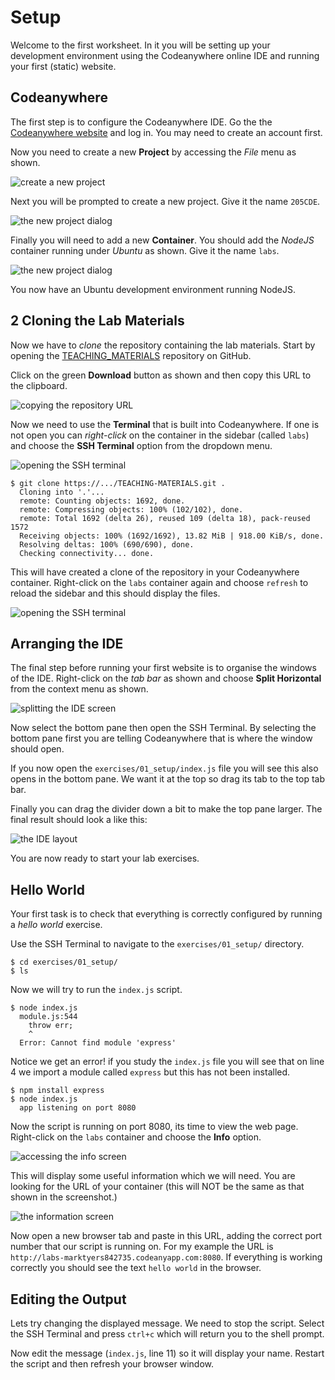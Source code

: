 
# Setup

Welcome to the first worksheet. In it you will be setting up your development environment using the Codeanywhere online IDE and running your first (static) website.

## Codeanywhere

The first step is to configure the Codeanywhere IDE. Go the the [Codeanywhere website](https://codeanywhere.com) and log in. You may need to create an account first.

Now you need to create a new **Project** by accessing the _File_ menu as shown.

![create a new project](exercises/.images/codeanywhere_01.png)

Next you will be prompted to create a new project. Give it the name `205CDE`.

![the new project dialog](exercises/.images/codeanywhere_02.png)

Finally you will need to add a new **Container**. You should add the _NodeJS_ container running under _Ubuntu_ as shown. Give it the name `labs`.

![the new project dialog](exercises/.images/codeanywhere_03.png)

You now have an Ubuntu development environment running NodeJS.

## 2 Cloning the Lab Materials

Now we have to _clone_ the repository containing the lab materials. Start by opening the [TEACHING_MATERIALS](https://github.coventry.ac.uk/205CDE-1718JANMAY/TEACHING-MATERIALS) repository on GitHub.

Click on the green **Download** button as shown and then copy this URL to the clipboard.

![copying the repository URL](exercises/.images/github_01.png)

Now we need to use the **Terminal** that is built into Codeanywhere. If one is not open you can _right-click_ on the container in the sidebar (called `labs`) and choose the **SSH Terminal** option from the dropdown menu.

![opening the SSH terminal](exercises/.images/codeanywhere_04.png)

```shell
$ git clone https://.../TEACHING-MATERIALS.git .
  Cloning into '.'...
  remote: Counting objects: 1692, done.
  remote: Compressing objects: 100% (102/102), done.
  remote: Total 1692 (delta 26), reused 109 (delta 18), pack-reused 1572
  Receiving objects: 100% (1692/1692), 13.82 MiB | 918.00 KiB/s, done.
  Resolving deltas: 100% (690/690), done.
  Checking connectivity... done.
```

This will have created a clone of the repository in your Codeanywhere container. Right-click on the `labs` container again and choose `refresh` to reload the sidebar and this should display the files.

![opening the SSH terminal](exercises/.images/codeanywhere_05.png)

## Arranging the IDE

The final step before running your first website is to organise the windows of the IDE. Right-click on the _tab bar_ as shown and choose **Split Horizontal** from the context menu as shown.

![splitting the IDE screen](exercises/.images/codeanywhere_06.png)

Now select the bottom pane then open the SSH Terminal. By selecting the bottom pane first you are telling Codeanywhere that is where the window should open.

If you now open the `exercises/01_setup/index.js` file you will see this also opens in the bottom pane. We want it at the top so drag its tab to the top tab bar.

Finally you can drag the divider down a bit to make the top pane larger. The final result should look a like this:

![the IDE layout](exercises/.images/codeanywhere_07.png)

You are now ready to start your lab exercises.

## Hello World

Your first task is to check that everything is correctly configured by running a _hello world_ exercise.

Use the SSH Terminal to navigate to the `exercises/01_setup/` directory.

```shell
$ cd exercises/01_setup/
$ ls
```

Now we will try to run the `index.js` script.

```shell
$ node index.js
  module.js:544
    throw err;
    ^
  Error: Cannot find module 'express'
```

Notice we get an error! if you study the `index.js` file you will see that on line 4 we import a module called `express` but this has not been installed.

```shell
$ npm install express
$ node index.js
  app listening on port 8080
```

Now the script is running on port 8080, its time to view the web page. Right-click on the `labs` container and choose the **Info** option.

![accessing the info screen](exercises/.images/codeanywhere_07.png)

This will display some useful information which we will need. You are looking for the URL of your container (this will NOT be the same as that shown in the screenshot.)

![the information screen](exercises/.images/codeanywhere_08.png)

Now open a new browser tab and paste in this URL, adding the correct port number that our script is running on. For my example the URL is `http://labs-marktyers842735.codeanyapp.com:8080`. If everything is working correctly you should see the text `hello world` in the browser.

## Editing the Output

Lets try changing the displayed message. We need to stop the script. Select the SSH Terminal and press `ctrl+c` which will return you to the shell prompt.

Now edit the message (`index.js`, line 11) so it will display your name. Restart the script and then refresh your browser window.
